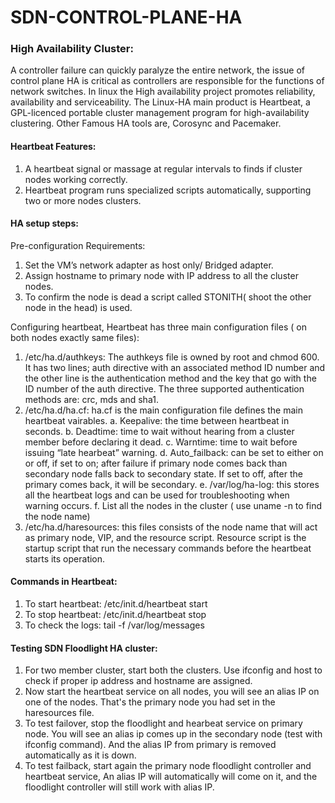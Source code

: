 # SDN-CONTROL-PLANE-HA
### High Availability Cluster:

A controller failure can quickly paralyze the entire network, the issue of control plane HA is critical as controllers are responsible for the functions of network switches. In linux the High availability project promotes reliability, availability and serviceability.
The Linux-HA main product is Heartbeat, a GPL-licenced portable cluster management program for high-availability
clustering. Other Famous HA tools are, Corosync and Pacemaker.

#### Heartbeat Features:
1. A heartbeat signal or massage at regular intervals to finds if cluster nodes working correctly.
2. Heartbeat program runs specialized scripts automatically, supporting two or more nodes clusters.



#### HA setup steps:
Pre-configuration Requirements:
1. Set the VM’s network adapter as host only/ Bridged adapter.
2. Assign hostname to primary node with IP address to all the cluster nodes.
3. To confirm the node is dead a script called STONITH( shoot the other node in the head) is used.

Configuring heartbeat, Heartbeat has three main configuration files ( on both nodes exactly same files):
1. /etc/ha.d/authkeys: The authkeys file is owned by root and chmod 600. It has two lines; auth directive with an
associated method ID number and the other line is the authentication method and the key that go with the ID
number of the auth directive. The three supported authentication methods are: crc, mds and sha1.
2. /etc/ha.d/ha.cf: ha.cf is the main configuration file defines the main heartbeat vairables.
  a. Keepalive: the time between heartbeat in seconds.
  b. Deadtime: time to wait without hearing from a cluster member before declaring it dead.
  c. Warntime: time to wait before issuing “late hearbeat” warning.
  d. Auto_failback: can be set to either on or off, if set to on; after failure if primary node comes back than
     secondary node falls back to secondary state. If set to off, after the primary comes back, it will be
     secondary.
  e. /var/log/ha-log: this stores all the heartbeat logs and can be used for troubleshooting when warning
     occurs.
  f. List all the nodes in the cluster ( use uname -n to find the node name)
3. /etc/ha.d/haresources: this files consists of the node name that will act as primary node, VIP, and the
resource script. Resource script is the startup script that run the necessary commands before the heartbeat
starts its operation.

#### Commands in Heartbeat:
1. To start heartbeat: /etc/init.d/heartbeat start
2. To stop heartbeat: /etc/init.d/heartbeat stop
3. To check the logs: tail -f /var/log/messages

#### Testing SDN Floodlight HA cluster:
1. For two member cluster, start both the clusters. Use ifconfig and host to check if proper ip address and hostname are assigned.
2. Now start the heartbeat service on all nodes, you will see an alias IP on one of the nodes. That's the primary node you had set in the haresources file.
3. To test failover, stop the floodlight and hearbeat service on primary node. You will see an alias ip comes up in the secondary node (test with ifconfig command). And the alias IP from primary is removed automatically as it is down.
4. To test failback, start again the primary node floodlight controller and heartbeat service, An alias IP will automatically will come on it, and the floodlight controller will still work with alias IP.
